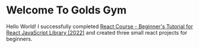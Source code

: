 # Welcome To Golds Gym
Hello World! I successfully completed [React Course - Beginner's Tutorial for React JavaScript Library [2022]](https://www.youtube.com/watch?v=bMknfKXIFA8&ab_channel=freeCodeCamp.org)
and created three small react projects for beginners.





